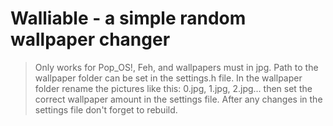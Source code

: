 # Walliable - a simple random wallpaper changer
> Only works for Pop_OS!, Feh, and wallpapers must in jpg.
> Path to the wallpaper folder can be set in the settings.h file.
> In the wallpaper folder rename the pictures like this: 0.jpg, 1.jpg, 2.jpg... then set the correct wallpaper amount in the settings file.
> After any changes in the settings file don't forget to rebuild.
